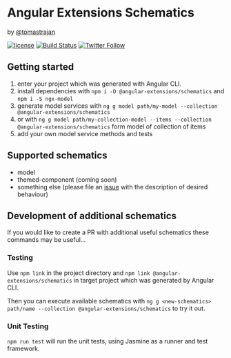 # Angular Extensions Schematics
by [@tomastrajan](https://twitter.com/tomastrajan)

[![license](https://img.shields.io/github/license/angular-extensions/schematics.svg)](https://github.com/angular-extensions/schematics/blob/master/LICENSE) [![Build Status](https://travis-ci.org/angular-extensions/schematics.svg?branch=master)](https://travis-ci.org/angular-extensions/schematics) [![Twitter Follow](https://img.shields.io/twitter/follow/tomastrajan.svg?style=social&label=Follow)](https://twitter.com/tomastrajan)

## Getting started
1. enter your project which was generated with Angular CLI.
2. install dependencies with `npm i -D @angular-extensions/schematics` and `npm i -S ngx-model`
3. generate model services with `ng g model path/my-model --collection @angular-extensions/schematics`
4. or with `ng g model path/my-collection-model --items --collection @angular-extensions/schematics` form model of collection of items
5. add your own model service methods and tests

## Supported schematics
* model
* themed-component (coming soon)
* something else (please file an [issue](https://github.com/angular-extensions/schematics/issues) 
  with the description of desired behaviour)

## Development of additional schematics

If you would like to create a PR with additional useful schematics these commands may be useful...

### Testing

Use `npm link` in the project directory and `npm link @angular-extensions/schematics` 
in target project which was generated by Angular CLI.

Then you can execute available schematics with 
`ng g <new-schematics> path/name --collection @angular-extensions/schematics` to try it out.

### Unit Testing

`npm run test` will run the unit tests, using Jasmine as a runner and test framework.
 